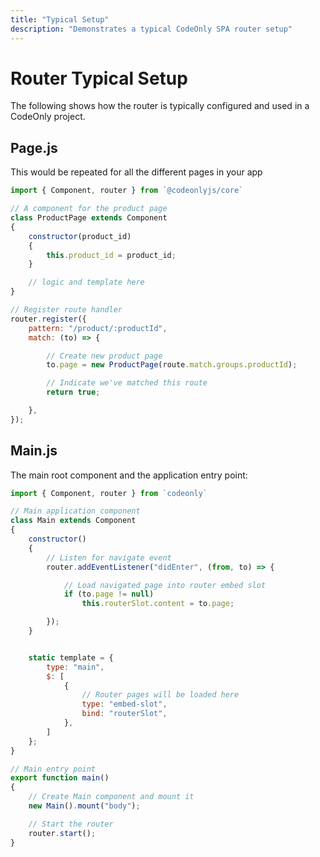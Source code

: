 ```yaml
---
title: "Typical Setup"
description: "Demonstrates a typical CodeOnly SPA router setup"
---
```

# Router Typical Setup

The following shows how the router is typically configured and used
in a CodeOnly project.


## Page.js

This would be repeated for all the different pages in your app

```js
import { Component, router } from `@codeonlyjs/core`

// A component for the product page
class ProductPage extends Component
{
    constructor(product_id)
    {
        this.product_id = product_id;
    }

    // logic and template here
}

// Register route handler
router.register({
    pattern: "/product/:productId",
    match: (to) => {

        // Create new product page
        to.page = new ProductPage(route.match.groups.productId);

        // Indicate we've matched this route
        return true;

    },
});

```


## Main.js

The main root component and the application entry point:

```js
import { Component, router } from `codeonly`

// Main application component
class Main extends Component
{
    constructor()
    {
        // Listen for navigate event
        router.addEventListener("didEnter", (from, to) => {

            // Load navigated page into router embed slot
            if (to.page != null)
                this.routerSlot.content = to.page;

        });
    }


    static template = {
        type: "main",
        $: [
            { 
                // Router pages will be loaded here
                type: "embed-slot", 
                bind: "routerSlot",
            },
        ]
    };
}

// Main entry point
export function main()
{
    // Create Main component and mount it
    new Main().mount("body");

    // Start the router
    router.start();
}

```

